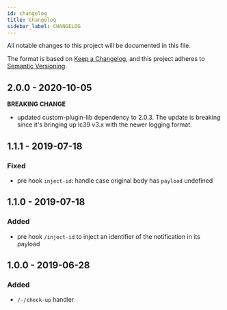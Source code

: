 ```yaml
---
id: changelog
title: Changelog
sidebar_label: CHANGELOG
---
```

All notable changes to this project will be documented in this file.

The format is based on [Keep a Changelog](https://keepachangelog.com/en/1.0.0/),
and this project adheres to [Semantic Versioning](https://semver.org/spec/v2.0.0.html).

## 2.0.0 - 2020-10-05

**BREAKING CHANGE**

- updated custom-plugin-lib dependency to 2.0.3. The update is breaking since it's bringing up lc39 v3.x with the newer logging format.

## 1.1.1 - 2019-07-18

### Fixed
- pre hook `inject-id`: handle case original body has `payload` undefined

## 1.1.0 - 2019-07-18  

### Added
- pre hook `/inject-id` to inject an identifier of the notification in its payload

## 1.0.0 - 2019-06-28

### Added
- `/-/check-up` handler

